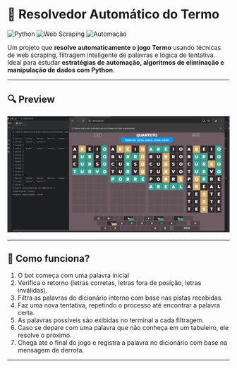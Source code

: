 # 🤖 Resolvedor Automático do Termo

![Python](https://img.shields.io/badge/Python-3.10-blue?style=for-the-badge&logo=python)
![Web Scraping](https://img.shields.io/badge/-selenium-%43B02A?style=for-the-badge&logo=selenium&logoColor=white)
![Automação](https://img.shields.io/badge/Automação-Bot-green?style=for-the-badge)

Um projeto que **resolve automaticamente o jogo Termo** usando técnicas de web scraping, filtragem inteligente de palavras e lógica de tentativa. Ideal para estudar **estratégias de automação, algoritmos de eliminação e manipulação de dados com Python**.

---

## 🔍 Preview

<p align="center">
  <img src="assets/preview.png" alt="Preview do bot jogando o Termo" />
</p>

---

## 🧩 Como funciona?

1. O bot começa com uma palavra inicial
2. Verifica o retorno (letras corretas, letras fora de posição, letras inválidas).
3. Filtra as palavras do dicionário interno com base nas pistas recebidas.
4. Faz uma nova tentativa, repetindo o processo até encontrar a palavra certa.
5. As palavras possíveis são exibidas no terminal a cada filtragem.
6. Caso se depare com uma palavra que não conheça em um tabuleiro, ele resolve o próximo.
7. Chega até o final do jogo e registra a palavra no dicionário com base na mensagem de derrota.

---
